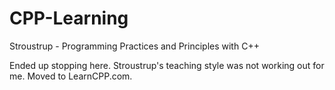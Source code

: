 # CPP-Learning
Stroustrup - Programming Practices and Principles with C++

Ended up stopping here. Stroustrup's teaching style was not working out for me. Moved to LearnCPP.com.

